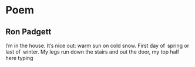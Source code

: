 # Poem
## Ron Padgett
I’m in the house.
It’s nice out: warm
sun on cold snow.
First day of   spring
or last of   winter.
My legs run down
the stairs and out
the door, my top
half   here typing